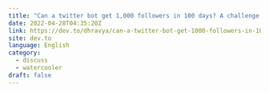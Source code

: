 ```yaml
---
title: "Can a twitter bot get 1,000 followers in 100 days? A challenge to myself and this community"
date: 2022-04-28T04:35:20Z
link: https://dev.to/dhravya/can-a-twitter-bot-get-1000-followers-in-100-days-a-challenge-to-myself-and-this-community-358n?utm_medium=RSS&utm_source=news.12bit.vn
site: dev.to
language: English
category:
  - discuss
  - watercooler
draft: false
---
```

